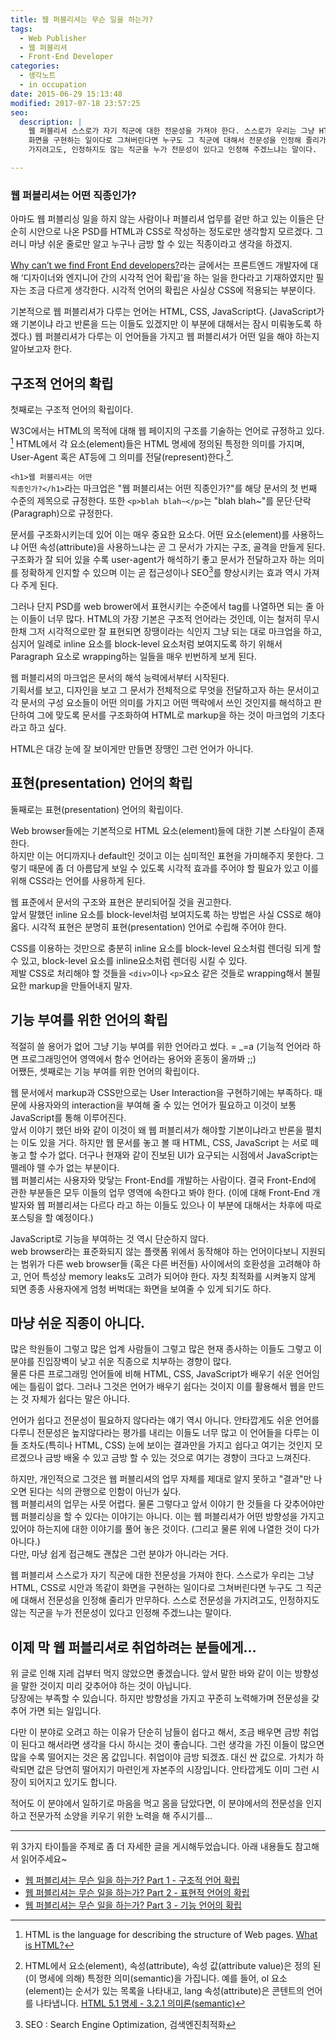 ```yaml
---
title: 웹 퍼블리셔는 무슨 일을 하는가?
tags:
  - Web Publisher
  - 웹 퍼블리셔
  - Front-End Developer
categories:
  - 생각노트
  - in occupation
date: 2015-06-29 15:13:48
modified: 2017-07-18 23:57:25
seo:
  description: |
    웹 퍼블리셔 스스로가 자기 직군에 대한 전문성을 가져야 한다. 스스로가 우리는 그냥 HTML, CSS로 시안과 똑같이
    화면을 구현하는 일이다로 그쳐버린다면 누구도 그 직군에 대해서 전문성을 인정해 줄리가 만무하다. 스스로 전문성을
    가지려고도, 인정하지도 않는 직군을 누가 전문성이 있다고 인정해 주겠느냐는 말이다.

---
```



### 웹 퍼블리셔는 어떤 직종인가?

아마도 웹 퍼블리싱 일을 하지 않는 사람이나 퍼블리셔 업무를 겉만 하고 있는 이들은 단순히 시안으로
나온 PSD를 HTML과 CSS로 작성하는 정도로만 생각할지 모르겠다. 그러니 마냥 쉬운 줄로만 알고 누구나
금방 할 수 있는 직종이라고 생각을 하겠지.

[Why can’t we find Front End developers?](http://jjperezaguinaga.com/2014/03/19/why-cant-we-find-front-end-developers)라는
글에서는 프론트엔드 개발자에 대해 &lsquo;디자이너와 엔지니어 간의 시각적 언어 확립&rsquo;을 하는
일을 한다라고 기재하였지만 필자는 조금 다르게 생각한다.
시각적 언어의 확립은 사실상 CSS에 적용되는 부분이다.

기본적으로 웹 퍼블리셔가 다루는 언어는 HTML, CSS, JavaScript다. (JavaScript가 왜 기본이냐 라고 반론을
드는 이들도 있겠지만 이 부분에 대해서는 잠시 미뤄놓도록 하겠다.) 웹 퍼블리셔가 다루는 이 언어들을
가지고 웹 퍼블리셔가 어떤 일을 해야 하는지 알아보고자 한다.

## 구조적 언어의 확립

첫째로는 구조적 언어의 확립이다.

W3C에서는 HTML의 목적에 대해 웹 페이지의 구조를 기술하는 언어로 규정하고 있다. [^1]
HTML에서 각 요소(element)들은 HTML 명세에 정의된 특정한 의미를 가지며, User-Agent 혹은 AT등에
그 의미를 전달(represent)한다.[^2].

<code class="language-markup">&lt;h1>웹 퍼블리셔는 어떤 직종인가?&lt;/h1></code>라는 마크업은
"웹 퍼블리셔는 어떤 직종인가?"를 해당 문서의 첫 번째 수준의 제목으로 규정한다. 또한
<code class="language-markup">&lt;p>blah blah~&lt;/p></code>는 "blah blah~"를
문단&middot;단락(Paragraph)으로 규정한다.

문서를 구조화시키는데 있어 이는 매우 중요한 요소다. 어떤 요소(element)를 사용하느냐 어떤
속성(attribute)을 사용하느냐는 곧 그 문서가 가지는 구조, 골격을 만들게 된다. <br>
구조화가 잘 되어 있을 수록 user-agent가 해석하기 좋고 문서가 전달하고자 하는 의미를 정확하게 인지할
수 있으며 이는 곧 접근성이나 SEO[^3]를 향상시키는 효과 역시 가져다 주게 된다.

그러나 단지 PSD를 web brower에서 표현시키는 수준에서 tag를 나열하면 되는 줄 아는 이들이 너무 많다.
HTML의 가장 기본은 구조적 언어라는 것인데, 이는 철저히 무시한채 그저 시각적으로만 잘 표현되면
장땡이라는 식인지 그냥 되는 대로 마크업을 하고, 심지어 일례로 inline 요소를 block-level 요소처럼
보여지도록 하기 위해서 Paragraph 요소로 wrapping하는 일들을 매우 빈번하게 보게 된다.

웹 퍼블리셔의 마크업은 문서의 해석 능력에서부터 시작된다. <br>
기획서를 보고, 디자인을 보고 그 문서가 전체적으로 무엇을 전달하고자 하는 문서이고 각 문서의 구성
요소들이 어떤 의미를 가지고 어떤 맥락에서 쓰인 것인지를 해석하고 판단하여 그에 맞도록 문서를
구조화하여 HTML로 markup을 하는 것이 마크업의 기초다라고 하고 싶다.

HTML은 대강 눈에 잘 보이게만 만들면 장땡인 그런 언어가 아니다.

## 표현(presentation) 언어의 확립

둘째로는 표현(presentation) 언어의 확립이다.

Web browser들에는 기본적으로 HTML 요소(element)들에 대한 기본 스타일이 존재한다.  <br>
하지만 이는 어디까지나 default인 것이고 이는 심미적인 표현을 가미해주지 못한다. 그렇기 때문에 좀 더
아름답게 보일 수 있도록 시각적 효과를 주어야 할 필요가 있고 이를 위해 CSS라는 언어를 사용하게 된다.

웹 표준에서 문서의 구조와 표현은 분리되어질 것을 권고한다. <br>
앞서 말했던 inline 요소를 block-level처럼 보여지도록 하는 방법은 사실 CSS로 해야 옳다.
시각적 표현은 분명히 표현(presentation) 언어로 수립해 주어야 한다.

CSS를 이용하는 것만으로 충분히 inline 요소를 block-level 요소처럼 렌더링 되게 할 수 있고,
block-level 요소를 inline요소처럼 렌더링 시킬 수 있다. <br>
제발 CSS로 처리해야 할 것들을 <code class="language-markup">&lt;div></code>이나
<code class="language-markup">&lt;p></code>요소 같은 것들로 wrapping해서 불필요한 markup을 만들어내지 말자.

## 기능 부여를 위한 언어의 확립

적절히 쓸 용어가 없어 그냥 기능 부여를 위한 언어라고 썼다. = _=a
(기능적 언어라 하면 프로그래밍언어 영역에서 함수 언어라는 용어와 혼동이 올까봐 ;;) <br>
어쨌든, 셋째로는 기능 부여를 위한 언어의 확립이다.

웹 문서에서 markup과 CSS만으로는 User Interaction을 구현하기에는 부족하다. 때문에 사용자와의
interaction을 부여해 줄 수 있는 언어가 필요하고 이것이 보통 JavaScript를 통해 이루어진다. <br>
앞서 이야기 했던 바와 같이 이것이 왜 웹 퍼블리셔가 해야할 기본이냐라고 반론을 펼치는 이도 있을 거다.
하지만 웹 문서를 놓고 볼 때 HTML, CSS, JavaScript 는 서로 떼 놓고 할 수가 없다. 더구나 현재와 같이
진보된 UI가 요구되는 시점에서 JavaScript는 뗄레야 뗄 수가 없는 부분이다. <br>
웹 퍼블리셔는 사용자와 맞닿는 Front-End를 개발하는 사람이다. 결국 Front-End에 관한 부분들은 모두
이들의 업무 영역에 속한다고 봐야 한다. (이에 대해 Front-End 개발자와 웹 퍼블리셔는 다르다 라고 하는
이들도 있으나 이 부분에 대해서는 차후에 따로 포스팅을 할 예정이다.)

JavaScript로 기능을 부여하는 것 역시 단순하지 않다. <br>
web browser라는 표준화되지 않는 플랫폼 위에서 동작해야 하는 언어이다보니 지원되는 범위가 다른
web browser들 (혹은 다른 버전들) 사이에서의 호환성을 고려해야 하고, 언어 특성상 memory leaks도
고려가 되어야 한다. 자칫 최적화를 시켜놓지 않게 되면 종종 사용자에게 엄청 버벅대는 화면을 보여줄 수
있게 되기도 하다.

## 마냥 쉬운 직종이 아니다.

많은 학원들이 그렇고 많은 업계 사람들이 그렇고 많은 현재 종사하는 이들도 그렇고 이 분야를 진입장벽이
낮고 쉬운 직종으로 치부하는 경향이 많다. <br>
물론 다른 프로그래밍 언어들에 비해 HTML, CSS, JavaScript가 배우기 쉬운 언어임에는 틀림이 없다. 그러나
그것은 언어가 배우기 쉽다는 것이지 이를 활용해서 웹을 만드는 것 자체가 쉽다는 말은 아니다.

언어가 쉽다고 전문성이 필요하지 않다라는 얘기 역시 아니다. 안타깝게도 쉬운 언어를 다루니 전문성은
높지않다라는 평가를 내리는 이들도 너무 많고 이 언어들을 다루는 이들 조차도(특히나 HTML, CSS) 눈에
보이는 결과만을 가지고 쉽다고 여기는 것인지 모르겠으나 금방 배울 수 있고 금방 할 수 있는 것으로
여기는 경향이 크다고 느껴진다.

하지만, 개인적으로 그것은 웹 퍼블리셔의 업무 자체를 제대로 알지 못하고 "결과"만 나오면 된다는 식의
관행으로 인함이 아닌가 싶다. <br>
웹 퍼블리셔의 업무는 사뭇 어렵다. 물론 그렇다고 앞서 이야기 한 것들을 다 갖추어야만 웹 퍼블리싱을
할 수 있다는 이야기는 아니다. 이는 웹 퍼블리셔가 어떤 방향성을 가지고 있어야 하는지에 대한 이야기를
풀어 놓은 것이다. (그리고 물론 위에 나열한 것이 다가 아니다.) <br>
다만, 마냥 쉽게 접근해도 괜찮은 그런 분야가 아니라는 거다.

웹 퍼블리셔 스스로가 자기 직군에 대한 전문성을 가져야 한다. 스스로가 우리는 그냥 HTML, CSS로 시안과
똑같이 화면을 구현하는 일이다로 그쳐버린다면 누구도 그 직군에 대해서 전문성을 인정해 줄리가 만무하다.
스스로 전문성을 가지려고도, 인정하지도 않는 직군을 누가 전문성이 있다고 인정해 주겠느냐는 말이다.

## 이제 막 웹 퍼블리셔로 취업하려는 분들에게…

위 글로 인해 지레 겁부터 먹지 않았으면 좋겠습니다. 앞서 말한 바와 같이 이는 방향성을 말한 것이지
미리 갖추어야 하는 것이 아닙니다.  <br>
당장에는 부족할 수 있습니다. 하지만 방향성을 가지고 꾸준히 노력해가며 전문성을 갖추어 가면 되는
일입니다.

다만 이 분야로 오려고 하는 이유가 단순히 남들이 쉽다고 해서, 조금 배우면 금방 취업이 된다고 해서라면
생각을 다시 하시는 것이 좋습니다. 그런 생각을 가진 이들이 많으면 많을 수록 떨어지는 것은 몸 값입니다.
취업이야 금방 되겠죠. 대신 싼 값으로. 가치가 하락되면 값은 당연히 떨어지기 마련인게 자본주의 시장입니다.
안타깝게도 이미 그런 시장이 되어지고 있기도 합니다.

적어도 이 분야에서 일하기로 마음을 먹고 몸을 담았다면, 이 분야에서의 전문성을 인지하고 전문가적
소양을 키우기 위한 노력을 해 주시기를…

[^1]: HTML is the language for describing the structure of Web pages.
[What is HTML?](https://www.w3.org/standards/webdesign/htmlcss#whathtml)

[^2]: HTML에서 요소(element), 속성(attribute), 속성 값(attribute value)은 정의 된 (이 명세에 의해)
특정한 의미(semantic)을 가집니다. 예를 들어, ol 요소(element)는 순서가 있는 목록을 나타내고,
lang 속성(attribute)은 콘텐트의 언어를 나타냅니다. [HTML 5.1 명세 - 3.2.1 의미론(semantic)](https://mulder21c.github.io/html/dom.html#elements-semantics)

[^3]: SEO : Search Engine Optimization, 검색엔진최적화

---

위 3가지 타이틀을 주제로 좀 더 자세한 글을 게시해두었습니다. 아래 내용들도 참고해서 읽어주세요~

- [웹 퍼블리셔는 무슨 일을 하는가? Part 1 - 구조적 언어 확립](/2017/07/26/establishment-of-structural-language/)
- [웹 퍼블리셔는 무슨 일을 하는가? Part 2 - 표현적 언어의 확립](/2017/07/30/establishment-of-visual-language/)
- [웹 퍼블리셔는 무슨 일을 하는가? Part 3 - 기능 언어의 확립](/2017/08/15/establishment-of-functions-for-document/)
